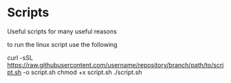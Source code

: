 # Scripts
Useful scripts for many useful reasons


to run the linux script use the following

curl -sSL https://raw.githubusercontent.com/username/repository/branch/path/to/script.sh -o script.sh
chmod +x script.sh
./script.sh
